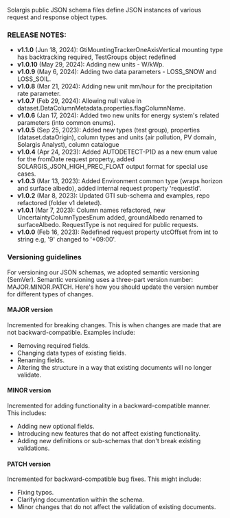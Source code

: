 Solargis public JSON schema files define JSON instances of various request and response object types.

### RELEASE NOTES:
- **v1.1.0** (Jun 18, 2024): GtiMountingTrackerOneAxisVertical mounting type has backtracking required, TestGroups object redefined 
- **v1.0.10** (May 29, 2024): Adding new units - W/kWp.
- **v1.0.9** (May 6, 2024): Adding two data parameters - LOSS_SNOW and LOSS_SOIL.
- **v1.0.8** (Mar 21, 2024): Adding new unit mm/hour for the precipitation rate parameter.
- **v1.0.7** (Feb 29, 2024): Allowing null value in dataset.DataColumnMetadata.properties.flagColumnName.
- **v1.0.6** (Jan 17, 2024): Added two new units for energy system's related parameters (into common enums).
- **v1.0.5** (Sep 25, 2023): Added new types (test group), properties (dataset.dataOrigin), column types and units (air pollution, PV domain, Solargis Analyst), column catalogue
- **v1.0.4** (Apr 24, 2023): Added AUTODETECT-P1D as a new enum value for the fromDate request property, added SOLARGIS_JSON_HIGH_PREC_FLOAT output format for special use cases.
- **v1.0.3** (Mar 13, 2023): Added Environment common type (wraps horizon and surface albedo), added internal request property 'requestId'.
- **v1.0.2** (Mar 8, 2023): Updated GTI sub-schema and examples, repo refactored (folder v1 deleted).
- **v1.0.1** (Mar 7, 2023): Column names refactored, new UncertaintyColumnTypesEnum added, groundAlbedo renamed to surfaceAlbedo. RequestType is not required for public requests.
- **v1.0.0** (Feb 16, 2023): Redefined request property utcOffset from int to string e.g, '9' changed to '+09:00'.


### Versioning guidelines
For versioning our JSON schemas, we adopted semantic versioning (SemVer). Semantic versioning uses a three-part version number: MAJOR.MINOR.PATCH. Here's how you should update the version number for different types of changes.

#### MAJOR version
Incremented for breaking changes. This is when changes are made that are not backward-compatible. Examples include:

* Removing required fields.
* Changing data types of existing fields.
* Renaming fields.
* Altering the structure in a way that existing documents will no longer validate.
#### MINOR version
Incremented for adding functionality in a backward-compatible manner. This includes:

* Adding new optional fields.
* Introducing new features that do not affect existing functionality.
* Adding new definitions or sub-schemas that don't break existing validations.
#### PATCH version
Incremented for backward-compatible bug fixes. This might include:

* Fixing typos.
* Clarifying documentation within the schema.
* Minor changes that do not affect the validation of existing documents.

